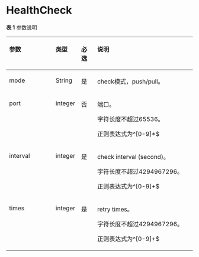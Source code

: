 # HealthCheck<a name="ZH-CN_TOPIC_0115714410"></a>

**表 1**  参数说明

<a name="zh-cn_topic_0060576146_table51620847114953"></a>
<table><thead align="left"><tr id="zh-cn_topic_0060576146_row43559169114953"><th class="cellrowborder" valign="top" width="25%" id="mcps1.2.5.1.1"><p id="zh-cn_topic_0060576146_p3155843511508"><a name="zh-cn_topic_0060576146_p3155843511508"></a><a name="zh-cn_topic_0060576146_p3155843511508"></a>参数</p>
</th>
<th class="cellrowborder" valign="top" width="13.350000000000001%" id="mcps1.2.5.1.2"><p id="zh-cn_topic_0060576146_p609644911508"><a name="zh-cn_topic_0060576146_p609644911508"></a><a name="zh-cn_topic_0060576146_p609644911508"></a>类型</p>
</th>
<th class="cellrowborder" valign="top" width="8.64%" id="mcps1.2.5.1.3"><p id="zh-cn_topic_0060576146_p2405040011508"><a name="zh-cn_topic_0060576146_p2405040011508"></a><a name="zh-cn_topic_0060576146_p2405040011508"></a>必选</p>
</th>
<th class="cellrowborder" valign="top" width="53.010000000000005%" id="mcps1.2.5.1.4"><p id="zh-cn_topic_0060576146_p192541611508"><a name="zh-cn_topic_0060576146_p192541611508"></a><a name="zh-cn_topic_0060576146_p192541611508"></a>说明</p>
</th>
</tr>
</thead>
<tbody><tr id="zh-cn_topic_0060576146_row52390368115548"><td class="cellrowborder" valign="top" width="25%" headers="mcps1.2.5.1.1 "><p id="zh-cn_topic_0060576146_p15761454115548"><a name="zh-cn_topic_0060576146_p15761454115548"></a><a name="zh-cn_topic_0060576146_p15761454115548"></a>mode</p>
</td>
<td class="cellrowborder" valign="top" width="13.350000000000001%" headers="mcps1.2.5.1.2 "><p id="zh-cn_topic_0060576146_p1609408115548"><a name="zh-cn_topic_0060576146_p1609408115548"></a><a name="zh-cn_topic_0060576146_p1609408115548"></a>String</p>
</td>
<td class="cellrowborder" valign="top" width="8.64%" headers="mcps1.2.5.1.3 "><p id="zh-cn_topic_0060576146_p63253247115548"><a name="zh-cn_topic_0060576146_p63253247115548"></a><a name="zh-cn_topic_0060576146_p63253247115548"></a>是</p>
</td>
<td class="cellrowborder" valign="top" width="53.010000000000005%" headers="mcps1.2.5.1.4 "><p id="zh-cn_topic_0060576146_p4956673311570"><a name="zh-cn_topic_0060576146_p4956673311570"></a><a name="zh-cn_topic_0060576146_p4956673311570"></a>check模式，push/pull。</p>
</td>
</tr>
<tr id="zh-cn_topic_0060576146_row30742068115557"><td class="cellrowborder" valign="top" width="25%" headers="mcps1.2.5.1.1 "><p id="zh-cn_topic_0060576146_p7079605115557"><a name="zh-cn_topic_0060576146_p7079605115557"></a><a name="zh-cn_topic_0060576146_p7079605115557"></a>port</p>
</td>
<td class="cellrowborder" valign="top" width="13.350000000000001%" headers="mcps1.2.5.1.2 "><p id="zh-cn_topic_0060576146_p36577171115557"><a name="zh-cn_topic_0060576146_p36577171115557"></a><a name="zh-cn_topic_0060576146_p36577171115557"></a>integer</p>
</td>
<td class="cellrowborder" valign="top" width="8.64%" headers="mcps1.2.5.1.3 "><p id="zh-cn_topic_0060576146_p9960885115557"><a name="zh-cn_topic_0060576146_p9960885115557"></a><a name="zh-cn_topic_0060576146_p9960885115557"></a>否</p>
</td>
<td class="cellrowborder" valign="top" width="53.010000000000005%" headers="mcps1.2.5.1.4 "><p id="zh-cn_topic_0060576146_p1525380115557"><a name="zh-cn_topic_0060576146_p1525380115557"></a><a name="zh-cn_topic_0060576146_p1525380115557"></a>端口。</p>
<p id="zh-cn_topic_0060576146_p15299161133011"><a name="zh-cn_topic_0060576146_p15299161133011"></a><a name="zh-cn_topic_0060576146_p15299161133011"></a>字符长度不超过65536。</p>
<p id="zh-cn_topic_0060576146_p106751172108"><a name="zh-cn_topic_0060576146_p106751172108"></a><a name="zh-cn_topic_0060576146_p106751172108"></a>正则表达式为^[0-9]*$</p>
</td>
</tr>
<tr id="zh-cn_topic_0060576146_row66326485115558"><td class="cellrowborder" valign="top" width="25%" headers="mcps1.2.5.1.1 "><p id="zh-cn_topic_0060576146_p3736211115558"><a name="zh-cn_topic_0060576146_p3736211115558"></a><a name="zh-cn_topic_0060576146_p3736211115558"></a>interval</p>
</td>
<td class="cellrowborder" valign="top" width="13.350000000000001%" headers="mcps1.2.5.1.2 "><p id="zh-cn_topic_0060576146_p34197714115558"><a name="zh-cn_topic_0060576146_p34197714115558"></a><a name="zh-cn_topic_0060576146_p34197714115558"></a>integer</p>
</td>
<td class="cellrowborder" valign="top" width="8.64%" headers="mcps1.2.5.1.3 "><p id="zh-cn_topic_0060576146_p18551482115558"><a name="zh-cn_topic_0060576146_p18551482115558"></a><a name="zh-cn_topic_0060576146_p18551482115558"></a>是</p>
</td>
<td class="cellrowborder" valign="top" width="53.010000000000005%" headers="mcps1.2.5.1.4 "><p id="zh-cn_topic_0060576146_p26275058115558"><a name="zh-cn_topic_0060576146_p26275058115558"></a><a name="zh-cn_topic_0060576146_p26275058115558"></a>check interval (second)。</p>
<p id="zh-cn_topic_0060576146_p14734162313346"><a name="zh-cn_topic_0060576146_p14734162313346"></a><a name="zh-cn_topic_0060576146_p14734162313346"></a>字符长度不超过4294967296。</p>
<p id="zh-cn_topic_0060576146_p18518113514104"><a name="zh-cn_topic_0060576146_p18518113514104"></a><a name="zh-cn_topic_0060576146_p18518113514104"></a>正则表达式为^[0-9]+$</p>
</td>
</tr>
<tr id="zh-cn_topic_0060576146_row4444020911560"><td class="cellrowborder" valign="top" width="25%" headers="mcps1.2.5.1.1 "><p id="zh-cn_topic_0060576146_p4288715111560"><a name="zh-cn_topic_0060576146_p4288715111560"></a><a name="zh-cn_topic_0060576146_p4288715111560"></a>times</p>
</td>
<td class="cellrowborder" valign="top" width="13.350000000000001%" headers="mcps1.2.5.1.2 "><p id="zh-cn_topic_0060576146_p5130717311560"><a name="zh-cn_topic_0060576146_p5130717311560"></a><a name="zh-cn_topic_0060576146_p5130717311560"></a>integer</p>
</td>
<td class="cellrowborder" valign="top" width="8.64%" headers="mcps1.2.5.1.3 "><p id="zh-cn_topic_0060576146_p6224034811560"><a name="zh-cn_topic_0060576146_p6224034811560"></a><a name="zh-cn_topic_0060576146_p6224034811560"></a>是</p>
</td>
<td class="cellrowborder" valign="top" width="53.010000000000005%" headers="mcps1.2.5.1.4 "><p id="zh-cn_topic_0060576146_p830341911560"><a name="zh-cn_topic_0060576146_p830341911560"></a><a name="zh-cn_topic_0060576146_p830341911560"></a>retry times。</p>
<p id="zh-cn_topic_0060576146_p5768155813349"><a name="zh-cn_topic_0060576146_p5768155813349"></a><a name="zh-cn_topic_0060576146_p5768155813349"></a>字符长度不超过4294967296。</p>
<p id="zh-cn_topic_0060576146_p165304442115"><a name="zh-cn_topic_0060576146_p165304442115"></a><a name="zh-cn_topic_0060576146_p165304442115"></a>正则表达式为^[0-9]+$</p>
</td>
</tr>
</tbody>
</table>

